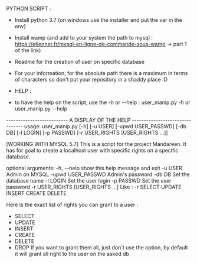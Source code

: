 PYTHON SCRIPT :
- Install python 3.7 (on windows use the installer and put the var in the env)
- Install wamp (and add to your system the path to mysql : https://etienner.fr/mysql-en-ligne-de-commande-sous-wamp -> part 1 of the link)
- Readme for the creation of user on specific database 

- For your information, for the absolute path there is a maximum in terms of characters so don't put your repository in a shaddy place :D

- HELP :
- to have the help on the script, use the -h or --help :
	user_manip.py -h
	or
	user_manip.py --help


-------------------------- A DISPLAY OF THE HELP --------------------------------
usage: user_manip.py [-h] [-u USER] [-upwd USER_PASSWD] [-db DB] [-l LOGIN]
                     [-p PASSWD] [-r USER_RIGHTS [USER_RIGHTS ...]]

[WORKING WITH MYSQL 5.7] This is a script for the project Mandareen. It has
for goal to create a localhost user with specific rights on a specific
database.

optional arguments:
  -h, --help            show this help message and exit
  -u USER               Admin on MYSQL
  -upwd USER_PASSWD     Admin's password
  -db DB                Set the database name
  -l LOGIN              Set the user login
  -p PASSWD             Set the user password
  -r USER_RIGHTS [USER_RIGHTS ...]
                        Like : -r SELECT UPDATE INSERT CREATE DELETE

Here is the exact list of rights you can grant to a user :
  - SELECT
  - UPDATE
  - INSERT
  - CREATE
  - DELETE
  - DROP
If you want to grant them all, just don't use the option, by default it will grant all right to the user on the asked db
